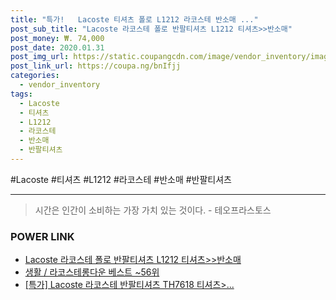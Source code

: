 ```yaml
--- 
title: "특가!   Lacoste 티셔츠 폴로 L1212 라코스테 반소매 ..." 
post_sub_title: "Lacoste 라코스테 폴로 반팔티셔츠 L1212 티셔츠>>반소매" 
post_money: ₩. 74,000 
post_date: 2020.01.31 
post_img_url: https://static.coupangcdn.com/image/vendor_inventory/images/2019/03/14/14/8/c1d72fae-cd59-42fe-a1f0-bb357a24018e.jpg 
post_link_url: https://coupa.ng/bnIfjj 
categories: 
  - vendor_inventory 
tags: 
  - Lacoste 
  - 티셔츠 
  - L1212 
  - 라코스테 
  - 반소매 
  - 반팔티셔츠 
--- 
```

  #Lacoste #티셔츠 #L1212 #라코스테 #반소매 #반팔티셔츠 
<hr> 

> 시간은 인간이 소비하는 가장 가치 있는 것이다. - 테오프라스토스 


### POWER LINK

* <a href="https://blog.naver.com/fasyy4321/221791340035" target="_blank">Lacoste 라코스테 폴로 반팔티셔츠 L1212 티셔츠>>반소매</a>
* <a href="https://blog.naver.com/santokki14/221779836998" target="_blank">생활 / 라코스테롱다운 베스트 ~56위</a>
* <a href="https://blog.naver.com/sakai111/221791358240" target="_blank">[특가] Lacoste 라코스테 반팔티셔츠 TH7618 티셔츠>...</a>
